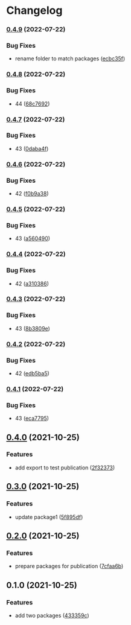 # Changelog

### [0.4.9](https://www.github.com/cheminfo/test-monorepo/compare/test-package1-v0.4.8...test-package1-v0.4.9) (2022-07-22)


### Bug Fixes

* rename folder to match packages ([ecbc35f](https://www.github.com/cheminfo/test-monorepo/commit/ecbc35f672a8ab436c2b7a8264eee2c5acbce290))

### [0.4.8](https://www.github.com/cheminfo/test-monorepo/compare/test-package1-v0.4.7...test-package1-v0.4.8) (2022-07-22)


### Bug Fixes

* 44 ([68c7692](https://www.github.com/cheminfo/test-monorepo/commit/68c769216aee07d7cc6046097154341adf312385))

### [0.4.7](https://www.github.com/cheminfo/test-monorepo/compare/test-package1-v0.4.6...test-package1-v0.4.7) (2022-07-22)


### Bug Fixes

* 43 ([0daba4f](https://www.github.com/cheminfo/test-monorepo/commit/0daba4f9f0c42433f72857e20dff05c60a1191fa))

### [0.4.6](https://www.github.com/cheminfo/test-monorepo/compare/test-package1-v0.4.5...test-package1-v0.4.6) (2022-07-22)


### Bug Fixes

* 42 ([f0b9a38](https://www.github.com/cheminfo/test-monorepo/commit/f0b9a383f3f44167b5deca948895b5e400f4e0d3))

### [0.4.5](https://www.github.com/cheminfo/test-monorepo/compare/test-package1-v0.4.4...test-package1-v0.4.5) (2022-07-22)


### Bug Fixes

* 43 ([a560490](https://www.github.com/cheminfo/test-monorepo/commit/a560490b337232f72d2fad0108eff10178746405))

### [0.4.4](https://www.github.com/cheminfo/test-monorepo/compare/test-package1-v0.4.3...test-package1-v0.4.4) (2022-07-22)


### Bug Fixes

* 42 ([a310386](https://www.github.com/cheminfo/test-monorepo/commit/a3103862055c465035ab5be1f1b041f8e8151747))

### [0.4.3](https://www.github.com/cheminfo/test-monorepo/compare/test-package1-v0.4.2...test-package1-v0.4.3) (2022-07-22)


### Bug Fixes

* 43 ([8b3809e](https://www.github.com/cheminfo/test-monorepo/commit/8b3809ebab58a7dfcd6356ec41d85e994bc3a148))

### [0.4.2](https://www.github.com/cheminfo/test-monorepo/compare/test-package1-v0.4.1...test-package1-v0.4.2) (2022-07-22)


### Bug Fixes

* 42 ([edb5ba5](https://www.github.com/cheminfo/test-monorepo/commit/edb5ba59e50e4d3ebc34a808b6b4d3731f2cf7e1))

### [0.4.1](https://www.github.com/cheminfo/test-monorepo/compare/test-package1-v0.4.0...test-package1-v0.4.1) (2022-07-22)


### Bug Fixes

* 43 ([eca7795](https://www.github.com/cheminfo/test-monorepo/commit/eca7795ba8b410390bfbdefce2df1a122f6d30c7))

## [0.4.0](https://www.github.com/cheminfo/test-monorepo/compare/test-package1-v0.3.0...test-package1-v0.4.0) (2021-10-25)


### Features

* add export to test publication ([2f32373](https://www.github.com/cheminfo/test-monorepo/commit/2f32373072068306f6d22d75452a9baa7c77fa7c))

## [0.3.0](https://www.github.com/cheminfo/test-monorepo/compare/test-package1-v0.2.0...test-package1-v0.3.0) (2021-10-25)


### Features

* update package1 ([5f895df](https://www.github.com/cheminfo/test-monorepo/commit/5f895dff929f9e5b7f6ee4a59b9e5db5bab6f888))

## [0.2.0](https://www.github.com/cheminfo/test-monorepo/compare/test-package1-v0.1.0...test-package1-v0.2.0) (2021-10-25)


### Features

* prepare packages for publication ([7cfaa6b](https://www.github.com/cheminfo/test-monorepo/commit/7cfaa6bf5061f472f68d8ee7ded3ea93bf8509db))

## 0.1.0 (2021-10-25)


### Features

* add two packages ([433359c](https://www.github.com/cheminfo/test-monorepo/commit/433359ce54c6e32c71b185e30087193c18a00a06))
